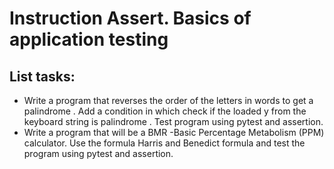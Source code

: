 # Instruction Assert. Basics of application testing

## List tasks:
- Write a program that reverses the order of the letters in words to get a palindrome . Add a condition in which check if the loaded y from the keyboard string is palindrome . Test program using pytest and assertion.
- Write a program that will be a BMR -Basic Percentage Metabolism (PPM) calculator. Use the formula Harris and Benedict formula  and test  the program using pytest and assertion.
